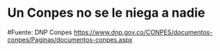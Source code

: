 # Un Conpes no se le niega a nadie

#Fuente: DNP Conpes https://www.dnp.gov.co/CONPES/documentos-conpes/Paginas/documentos-conpes.aspx
